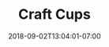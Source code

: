 ---
title: "Craft Cups"
date: 2018-09-02T13:04:01-07:00
draft: false

subtitle: 

image: 

link:
---